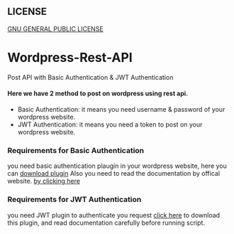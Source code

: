 ## LICENSE
[GNU GENERAL PUBLIC LICENSE](LICENSE)
<h1>Wordpress-Rest-API</h1>
<p>Post API with Basic Authentication &amp; JWT Authentication</p>
<h4>Here we have 2 method to post on wordpress using rest api.</h4>
<ul>
        <li>Basic Authentication: it means you need username & password of your wordpress website.</li>
        <li>JWT Authentication: it means you need a token to post on your wordpress website.</li></ul>
        <h3>Requirements for Basic Authentication</h3>
        <p>you need basic authentication plaugin in your wordpress website, here you can <a href="https://drive.google.com/file/d/1ADQ24SROVM8R3Pq8tCOzz2UMOaAie9xF/view?usp=sharing">download plugin</a> Also you need to read the documentation by offical website. <a href="https://developer.wordpress.org/rest-api/using-the-rest-api/authentication/#basic-authentication-with-application-passwords">by clicking here</a></p>
        </p>
       <h3>Requirements for JWT Authentication</h3>
        <p>you need JWT plugin to authenticate you request <a href="https://wordpress.org/plugins/jwt-authentication-for-wp-rest-api/">click here</a> to download this plugin, and read
        documentation carefully before running script.</p>
